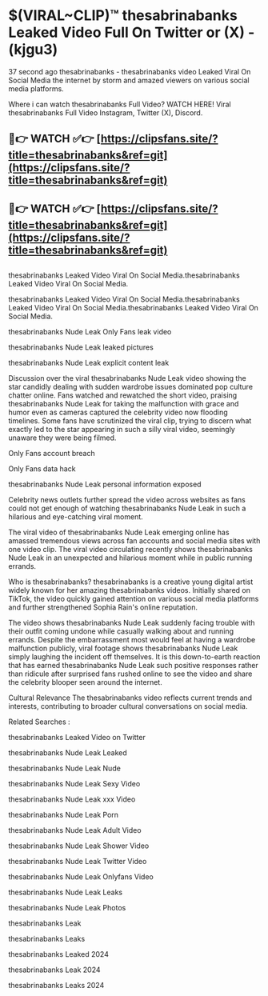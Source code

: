 # $(VIRAL~CLIP)™ thesabrinabanks Leaked Video Full On Twitter or (X) -(kjgu3)
37 second ago thesabrinabanks - thesabrinabanks video Leaked Viral On Social Media the internet by storm and amazed viewers on various social media platforms.

Where i can watch thesabrinabanks Full Video? WATCH HERE! Viral thesabrinabanks Full Video Instagram, Twitter (X), Discord.

## 🔴👉 WATCH ✅👉 [https://clipsfans.site/?title=thesabrinabanks&ref=git](https://clipsfans.site/?title=thesabrinabanks&ref=git)
## 🔴👉 WATCH ✅👉 [https://clipsfans.site/?title=thesabrinabanks&ref=git](https://clipsfans.site/?title=thesabrinabanks&ref=git)
##
thesabrinabanks Leaked Video Viral On Social Media.thesabrinabanks Leaked Video Viral On Social Media.

thesabrinabanks Leaked Video Viral On Social Media.thesabrinabanks Leaked Video Viral On Social Media.thesabrinabanks Leaked Video Viral On Social Media.

thesabrinabanks Nude Leak Only Fans leak video

thesabrinabanks Nude Leak leaked pictures

thesabrinabanks Nude Leak explicit content leak

Discussion over the viral thesabrinabanks Nude Leak video showing the star candidly dealing with sudden wardrobe issues dominated pop culture chatter online. Fans watched and rewatched the short video, praising thesabrinabanks Nude Leak for taking the malfunction with grace and humor even as cameras captured the celebrity video now flooding timelines. Some fans have scrutinized the viral clip, trying to discern what exactly led to the star appearing in such a silly viral video, seemingly unaware they were being filmed.


Only Fans account breach

Only Fans data hack

thesabrinabanks Nude Leak personal information exposed

Celebrity news outlets further spread the video across websites as fans could not get enough of watching thesabrinabanks Nude Leak in such a hilarious and eye-catching viral moment.


The viral video of thesabrinabanks Nude Leak emerging online has amassed tremendous views across fan accounts and social media sites with one video clip. The viral video circulating recently shows thesabrinabanks Nude Leak in an unexpected and hilarious moment while in public running errands.


Who is thesabrinabanks? thesabrinabanks is a creative young digital artist widely known for her amazing thesabrinabanks videos. Initially shared on TikTok, the video quickly gained attention on various social media platforms and further strengthened Sophia Rain's online reputation.

The video shows thesabrinabanks Nude Leak suddenly facing trouble with their outfit coming undone while casually walking about and running errands. Despite the embarrassment most would feel at having a wardrobe malfunction publicly, viral footage shows thesabrinabanks Nude Leak simply laughing the incident off themselves. It is this down-to-earth reaction that has earned thesabrinabanks Nude Leak such positive responses rather than ridicule after surprised fans rushed online to see the video and share the celebrity blooper seen around the internet.

Cultural Relevance The thesabrinabanks video reflects current trends and interests, contributing to broader cultural conversations on social media.

Related Searches :

thesabrinabanks Leaked Video on Twitter

thesabrinabanks Nude Leak Leaked

thesabrinabanks Nude Leak Nude

thesabrinabanks Nude Leak Sexy Video

thesabrinabanks Nude Leak xxx Video

thesabrinabanks Nude Leak Porn

thesabrinabanks Nude Leak Adult Video

thesabrinabanks Nude Leak Shower Video

thesabrinabanks Nude Leak Twitter Video

thesabrinabanks Nude Leak Onlyfans Video

thesabrinabanks Nude Leak Leaks

thesabrinabanks Nude Leak Photos

thesabrinabanks Leak

thesabrinabanks Leaks

thesabrinabanks Leaked 2024

thesabrinabanks Leak 2024

thesabrinabanks Leaks 2024
